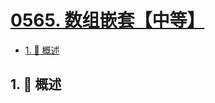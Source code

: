 # [0565. 数组嵌套【中等】](https://github.com/Tdahuyou/TNotes.leetcode/tree/main/notes/0565.%20%E6%95%B0%E7%BB%84%E5%B5%8C%E5%A5%97%E3%80%90%E4%B8%AD%E7%AD%89%E3%80%91)

<!-- region:toc -->

- [1. 📝 概述](#1--概述)

<!-- endregion:toc -->

## 1. 📝 概述

